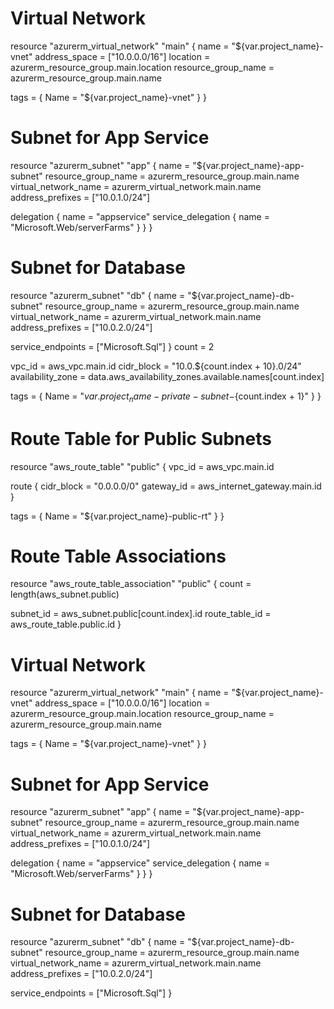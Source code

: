 # Virtual Network
resource "azurerm_virtual_network" "main" {
  name                = "${var.project_name}-vnet"
  address_space       = ["10.0.0.0/16"]
  location            = azurerm_resource_group.main.location
  resource_group_name = azurerm_resource_group.main.name

  tags = {
    Name = "${var.project_name}-vnet"
  }
}

# Subnet for App Service
resource "azurerm_subnet" "app" {
  name                 = "${var.project_name}-app-subnet"
  resource_group_name  = azurerm_resource_group.main.name
  virtual_network_name = azurerm_virtual_network.main.name
  address_prefixes     = ["10.0.1.0/24"]

  delegation {
    name = "appservice"
    service_delegation {
      name = "Microsoft.Web/serverFarms"
    }
  }
}

# Subnet for Database
resource "azurerm_subnet" "db" {
  name                 = "${var.project_name}-db-subnet"
  resource_group_name  = azurerm_resource_group.main.name
  virtual_network_name = azurerm_virtual_network.main.name
  address_prefixes     = ["10.0.2.0/24"]
  
  service_endpoints = ["Microsoft.Sql"]
}
  count = 2

  vpc_id            = aws_vpc.main.id
  cidr_block        = "10.0.${count.index + 10}.0/24"
  availability_zone = data.aws_availability_zones.available.names[count.index]

  tags = {
    Name = "${var.project_name}-private-subnet-${count.index + 1}"
  }
}

# Route Table for Public Subnets
resource "aws_route_table" "public" {
  vpc_id = aws_vpc.main.id

  route {
    cidr_block = "0.0.0.0/0"
    gateway_id = aws_internet_gateway.main.id
  }

  tags = {
    Name = "${var.project_name}-public-rt"
  }
}

# Route Table Associations
resource "aws_route_table_association" "public" {
  count = length(aws_subnet.public)

  subnet_id      = aws_subnet.public[count.index].id
  route_table_id = aws_route_table.public.id
}

# Virtual Network
resource "azurerm_virtual_network" "main" {
  name                = "${var.project_name}-vnet"
  address_space       = ["10.0.0.0/16"]
  location            = azurerm_resource_group.main.location
  resource_group_name = azurerm_resource_group.main.name

  tags = {
    Name = "${var.project_name}-vnet"
  }
}

# Subnet for App Service
resource "azurerm_subnet" "app" {
  name                 = "${var.project_name}-app-subnet"
  resource_group_name  = azurerm_resource_group.main.name
  virtual_network_name = azurerm_virtual_network.main.name
  address_prefixes     = ["10.0.1.0/24"]

  delegation {
    name = "appservice"
    service_delegation {
      name = "Microsoft.Web/serverFarms"
    }
  }
}

# Subnet for Database
resource "azurerm_subnet" "db" {
  name                 = "${var.project_name}-db-subnet"
  resource_group_name  = azurerm_resource_group.main.name
  virtual_network_name = azurerm_virtual_network.main.name
  address_prefixes     = ["10.0.2.0/24"]
  
  service_endpoints = ["Microsoft.Sql"]
}